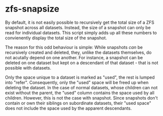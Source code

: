 zfs-snapsize
============
By default, it is not easily possible to recursively get the total size
of a ZFS snapshot across all datasets. Instead, the size of a snapshot
can only be read for individual datasets. This script simply adds up all
these numbers to convienently display the total size of the snapshot.

The reason for this odd behaviour is simple: While snapshots _can_ be
recursively created and deleted, they, unlike the datasets themselves,
do not acutally depend on one another. For instance, a snapshot can be
deleted on one dataset but kept on a descendant of that dataset - that
is not possible with datasets.

Only the space unique to a dataset is marked as "used", the rest is
lumped into "refer". Consequently, only the "used" space will be freed
up when deleting the dataset. In the case of normal datasets, whose
children can not exist without the parent, the "used" column contains
the space used by all children. However, this is not the case with
snapshot. Since snapshots don't contain or own their siblings on
subordinate datasets, their "used space" does not include the space
used by the apparent descendants.
